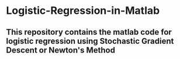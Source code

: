 # Logistic-Regression-in-Matlab
## This repository contains the matlab code for logistic regression using Stochastic Gradient Descent or Newton's Method 
